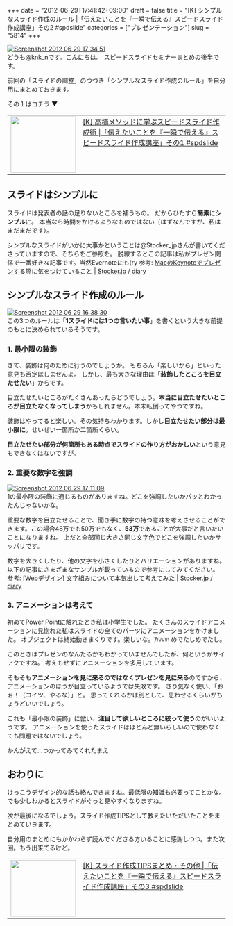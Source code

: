 +++
date = "2012-06-29T17:41:42+09:00"
draft = false
title = "[K] シンプルなスライド作成のルール |「伝えたいことを『一瞬で伝える』スピードスライド作成講座」その2 #spdslide"
categories = ["プレゼンテーション"]
slug = "5814"
+++

<div class="center"><a href="https://knk-n.com/images/2012/06/screenshot_2012-06-29_17.34.51.jpg"><img src="https://knk-n.com/images/2012/06/screenshot_2012-06-29_17.34.51.jpg" alt="Screenshot 2012 06 29 17 34 51" title="screenshot_2012-06-29_17.34.51.jpg" border="0" width="" height="" /></a></div>
どうも@knk_nです。こんにちは。
スピードスライドセミナーまとめの後半です。

前回の「スライドの調整」のつづき「シンプルなスライド作成のルール」を自分用にまとめておきます。

その１はコチラ ▼
<table width="100%"><td valign="top" width="150"><a href="https://knk-n.com/2012/06/28/spdslide_vol1/" target="_blank"><img border="0" src="http://capture.heartrails.com/150x130/shadow?https://knk-n.com/2012/06/28/spdslide_vol1/" alt="" width="150" height="130" /></a></td><td valign="top"><a  href="https://knk-n.com/2012/06/28/spdslide_vol1/" target="_blank">[K] 高橋メソッドに学ぶスピードスライド作成術 |「伝えたいことを『一瞬で伝える』スピードスライド作成講座」その1 #spdslide</a><script type="text/javascript">var url = "https://knk-n.com/2012/06/28/spdslide_vol1/";</script><script src="http://api.b.st-hatena.com/entry.count?url=https://knk-n.com/2012/06/28/spdslide_vol1/&callback=hatebTxt"></script>
</td></table><!--more--><h2>スライドはシンプルに</h2>
スライドは発表者の話の足りないところを補うもの。
だからひたすら<strong>簡素</strong>に<strong>シンプル</strong>に。
本当なら時間をかけるようなものではない（はずなんですが、私はまだまだです）。

シンプルなスライドがいかに大事かということは@Stocker_jpさんが書いてくださっていますので、そちらをご参照を。
脱線するとこの記事は私がプレゼン関係で一番好きな記事です。当然Evernoteにも(ry
参考: <a  href="http://stocker.jp/diary/keynote/" target="_blank">MacのKeynoteでプレゼンする際に気をつけていること | Stocker.jp / diary</a><script type="text/javascript">var url = "http://stocker.jp/diary/keynote/";</script><script src="http://api.b.st-hatena.com/entry.count?url=http://stocker.jp/diary/keynote/&callback=hatebTxt"></script>

<h2>シンプルなスライド作成のルール</h2>
<div class="center"><a href="https://knk-n.com/images/2012/06/screenshot_2012-06-29_16.38.30.jpg"><img src="https://knk-n.com/images/2012/06/screenshot_2012-06-29_16.38.30.jpg" alt="Screenshot 2012 06 29 16 38 30" title="screenshot_2012-06-29_16.38.30.jpg" border="0" width="" height="" /></a></div>
この3つのルールは「<strong>1スライドには1つの言いたい事</strong>」を書くという大きな前提のもとに決められているそうです。
<h3>1. 最小限の装飾</h3>
さて、装飾は何のために行うのでしょうか。
もちろん「楽しいから」といった意見も否定はしませんよ。
しかし、最も大きな理由は「<strong>装飾したところを目立たせたい</strong>」からです。

目立たせたいところがたくさんあったらどうでしょう。<strong>本当に目立たせたいところが目立たなくなってしまう</strong>かもしれません。本末転倒ってやつですね。

装飾はやってると楽しい。その気持ちわかります。しかし<strong>目立たせたい部分は最小限に</strong>。せいぜい一箇所か二箇所くらい。

<strong>目立たせたい部分が何箇所もある時点でスライドの作り方がおかしい</strong>という意見もできなくはないですが。

<h3>2. 重要な数字を強調</h3>
<div class="center"><a href="https://knk-n.com/images/2012/06/screenshot_2012-06-29_17.11.09.jpg"><img src="https://knk-n.com/images/2012/06/screenshot_2012-06-29_17.11.09.jpg" alt="Screenshot 2012 06 29 17 11 09" title="screenshot_2012-06-29_17.11.09.jpg" border="0" width="" height="" /></a></div>
1の最小限の装飾に通じるものがありますね。どこを強調したいかパッとわかったんじゃないかな。

重要な数字を目立たせることで、聞き手に数字の持つ意味を考えさせることができます。この場合48万でも50万でもなく、<strong>53万</strong>であることが大事だと言いたいことになりますね。
上だと全部同じ大きさ同じ文字色でどこを強調したいかサッパリです。

数字を大きくしたり、他の文字を小さくしたりとバリエーションがありますね。
以下の記事にさまざまなサンプルが載っているので参考にしてみてください。
参考: <a  href="http://stocker.jp/diary/typographic/" target="_blank">[Webデザイン] 文字組みについて本気出して考えてみた | Stocker.jp / diary</a><script type="text/javascript">var url = "http://stocker.jp/diary/typographic/";</script><script src="http://api.b.st-hatena.com/entry.count?url=http://stocker.jp/diary/typographic/&callback=hatebTxt"></script>

<h3>3. アニメーションは考えて</h3>
初めてPower Pointに触れたとき私は小学生でした。
たくさんのスライドアニメーションに見惚れた私はスライドの全てのパーツにアニメーションをかけました。
オブジェクトは終始動きまくりです。楽しいな。ｱﾊﾊﾊﾊ
めでたしめでたし。

このときはプレゼンのなんたるかもわかっていませんでしたが、何というかサイアクですね。
考えもせずにアニメーションを多用しています。

そもそも<strong>アニメーションを見に来るのではなくプレゼンを見に来る</strong>のですから、アニメーションのほうが目立っているようでは失敗です。
さり気なく使い、「おぉ！（コイツ、やるな）」と。
思ってくれるかは別として、思わせるくらいがちょうどいいでしょう。

これも「最小限の装飾」に倣い、<strong>注目して欲しいところに絞って使う</strong>のがいいようです。
アニメーションを使ったスライドはほとんど無いらしいので使わなくても問題ではないでしょう。

かんがえて…つかってみてくれたまえ

<h2>おわりに</h2>
けっこうデザイン的な話も絡んできますね。最低限の知識も必要ってことかな。
でも少しわかるとスライドがぐっと見やすくなりますね。

次が最後になるでしょう。スライド作成TIPSとして教えたいただいたことをまとめていきます。

自分用のまとめにもかかわらず読んでくださる方いることに感謝しつつ。また次回。もう出来てるけど。

<table width="100%"><td valign="top" width="150"><a href="https://knk-n.com/2012/06/30/spdslide_vol3/" target="_blank"><img border="0" src="http://capture.heartrails.com/150x130/shadow?https://knk-n.com/2012/06/30/spdslide_vol3/" alt="" width="150" height="130" /></a></td><td valign="top"><a  href="https://knk-n.com/2012/06/30/spdslide_vol3/" target="_blank">[K] スライド作成TIPSまとめ・その他 |「伝えたいことを『一瞬で伝える』スピードスライド作成講座」その3 #spdslide</a><script type="text/javascript">var url = "https://knk-n.com/2012/06/30/spdslide_vol3/";</script><script src="http://api.b.st-hatena.com/entry.count?url=https://knk-n.com/2012/06/30/spdslide_vol3/&callback=hatebTxt"></script>
</td></table>
